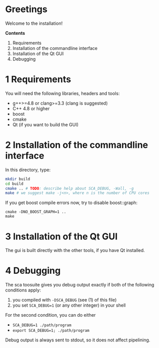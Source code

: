 # Greetings

Welcome to the installation!

**Contents**

  1. Requirements
  2. Installation of the commandline interface
  3. Installation of the Qt GUI
  4. Debugging

# 1 Requirements
You will need the following libraries, headers and tools:

  * g++>=4.8 or clang>=3.3 (clang is suggested)
  * C++ 4.8 or higher
  * boost
  * cmake
  * Qt (if you want to build the GUI)

# 2 Installation of the commandline interface
In this directory, type:
```sh
mkdir build
cd build
cmake .. # TODO: describe help about SCA_DEBUG, -Wall, -g
make # we suggest make -j<n>, where n is the number of CPU cores
```

If you get boost compile errors now, try to disable boost::graph:
```
cmake -DNO_BOOST_GRAPH=1 ..
make
```

# 3 Installation of the Qt GUI
The gui is built directly with the other tools, if you have Qt installed.

# 4 Debugging
The sca toosuite gives you debug output exactly if both of the following
conditions apply:

  1. you compiled with `-DSCA_DEBUG` (see (1) of this file)
  2. you set `SCA_DEBUG=1` (or any other integer) in your shell

For the second condition, you can do either

  * `SCA_DEBUG=1 ./path/program`
  * `export SCA_DEBUG=1; ./path/program`

Debug output is always sent to stdout, so it does not affect pipelining.

